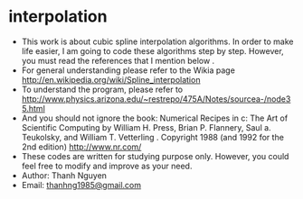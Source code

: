 interpolation
=============

 * This work is about cubic spline interpolation algorithms. In order to make 
   life easier, I am going to code these algorithms step by step. However, you 
   must read the references that I mention below .
 * For general understanding please refer to the Wikia page
   http://en.wikipedia.org/wiki/Spline_interpolation
 * To understand the program, please refer to
   http://www.physics.arizona.edu/~restrepo/475A/Notes/sourcea-/node35.html
 * And you should not ignore the book:
	Numerical Recipes in c: The Art of Scientific Computing by
	William H. Press,
	Brian P. Flannery,
	Saul a. Teukolsky, and
	William T. Vetterling .
	Copyright 1988 (and 1992 for the 2nd edition)
	http://www.nr.com/
 * These codes are written for studying purpose only. However, you could feel
   free to modify and improve as your need.
 * Author: Thanh Nguyen
 * Email: thanhng1985@gmail.com
